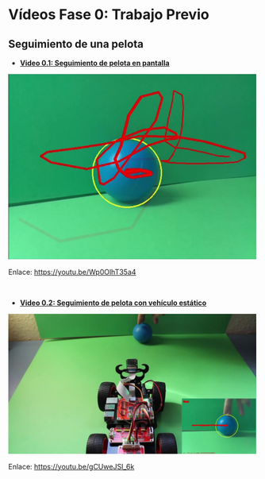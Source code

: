 # Vídeos Fase 0: Trabajo Previo

## Seguimiento de una pelota

- [**Video 0.1: Seguimiento de pelota en pantalla**](https://youtu.be/Wp0OlhT35a4)

<a title="Video 0.1: Seguimiento de pelota en pantalla" href="https://youtu.be/Wp0OlhT35a4" target="_blank"><img src="media/Video0.1_thumbnail.PNG" alt="Video0.1_thumbnail" width="500"/></a>

Enlace: https://youtu.be/Wp0OlhT35a4

&nbsp;

- [**Video 0.2: Seguimiento de pelota con vehículo estático**](https://youtu.be/gCUweJSI_6k)

<a title="Video 0.2: Seguimiento de pelota con vehículo estático" href="https://youtu.be/gCUweJSI_6k" target="_blank"><img src="media/Video0.2_thumbnail.jpg" alt="Video0.2_thumbnail" width="500"/></a>

Enlace: https://youtu.be/gCUweJSI_6k